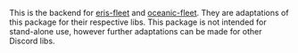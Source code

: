 This is the backend for [eris-fleet](https://www.npmjs.com/package/eris-fleet) and [oceanic-fleet](https://www.npmjs.com/package/oceanic-fleet). They are adaptations of this package for their respective libs. This package is not intended for stand-alone use, however further adaptations can be made for other Discord libs.
